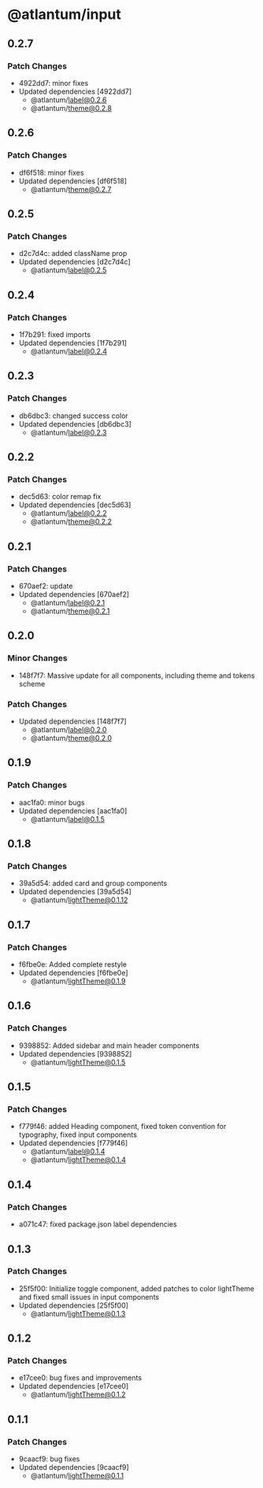 # @atlantum/input

## 0.2.7

### Patch Changes

-   4922dd7: minor fixes
-   Updated dependencies [4922dd7]
    -   @atlantum/label@0.2.6
    -   @atlantum/theme@0.2.8

## 0.2.6

### Patch Changes

-   df6f518: minor fixes
-   Updated dependencies [df6f518]
    -   @atlantum/theme@0.2.7

## 0.2.5

### Patch Changes

-   d2c7d4c: added className prop
-   Updated dependencies [d2c7d4c]
    -   @atlantum/label@0.2.5

## 0.2.4

### Patch Changes

-   1f7b291: fixed imports
-   Updated dependencies [1f7b291]
    -   @atlantum/label@0.2.4

## 0.2.3

### Patch Changes

-   db6dbc3: changed success color
-   Updated dependencies [db6dbc3]
    -   @atlantum/label@0.2.3

## 0.2.2

### Patch Changes

-   dec5d63: color remap fix
-   Updated dependencies [dec5d63]
    -   @atlantum/label@0.2.2
    -   @atlantum/theme@0.2.2

## 0.2.1

### Patch Changes

-   670aef2: update
-   Updated dependencies [670aef2]
    -   @atlantum/label@0.2.1
    -   @atlantum/theme@0.2.1

## 0.2.0

### Minor Changes

-   148f7f7: Massive update for all components, including theme and tokens scheme

### Patch Changes

-   Updated dependencies [148f7f7]
    -   @atlantum/label@0.2.0
    -   @atlantum/theme@0.2.0

## 0.1.9

### Patch Changes

-   aac1fa0: minor bugs
-   Updated dependencies [aac1fa0]
    -   @atlantum/label@0.1.5

## 0.1.8

### Patch Changes

-   39a5d54: added card and group components
-   Updated dependencies [39a5d54]
    -   @atlantum/lightTheme@0.1.12

## 0.1.7

### Patch Changes

-   f6fbe0e: Added complete restyle
-   Updated dependencies [f6fbe0e]
    -   @atlantum/lightTheme@0.1.9

## 0.1.6

### Patch Changes

-   9398852: Added sidebar and main header components
-   Updated dependencies [9398852]
    -   @atlantum/lightTheme@0.1.5

## 0.1.5

### Patch Changes

-   f779f46: added Heading component, fixed token convention for typography, fixed input components
-   Updated dependencies [f779f46]
    -   @atlantum/label@0.1.4
    -   @atlantum/lightTheme@0.1.4

## 0.1.4

### Patch Changes

-   a071c47: fixed package.json label dependencies

## 0.1.3

### Patch Changes

-   25f5f00: Initialize toggle component, added patches to color lightTheme and fixed small issues in input components
-   Updated dependencies [25f5f00]
    -   @atlantum/lightTheme@0.1.3

## 0.1.2

### Patch Changes

-   e17cee0: bug fixes and improvements
-   Updated dependencies [e17cee0]
    -   @atlantum/lightTheme@0.1.2

## 0.1.1

### Patch Changes

-   9caacf9: bug fixes
-   Updated dependencies [9caacf9]
    -   @atlantum/lightTheme@0.1.1
